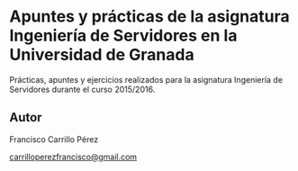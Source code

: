 # Apuntes y prácticas de la asignatura Ingeniería de Servidores en la Universidad de Granada

Prácticas, apuntes y ejercicios realizados para la asignatura
Ingeniería de Servidores durante el curso 2015/2016.

## Autor

Francisco Carrillo Pérez

carrilloperezfrancisco@gmail.com
